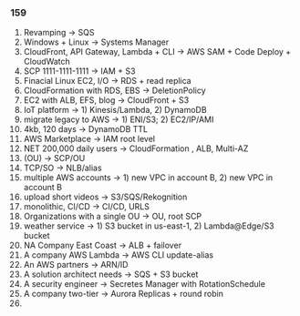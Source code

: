 ### 159
1. Revamping -> SQS
2. Windows + Linux -> Systems Manager
3. CloudFront, API Gateway, Lambda + CLI -> AWS SAM + Code Deploy + CloudWatch
4. SCP 1111-1111-1111 -> IAM + S3
5. Finacial Linux EC2, I/O -> RDS + read replica
6. CloudFormation with RDS, EBS -> DeletionPolicy
7. EC2 with ALB, EFS, blog -> CloudFront + S3
8. IoT platform -> 1) Kinesis/Lambda, 2) DynamoDB
9. migrate legacy to AWS -> 1) ENI/S3; 2) EC2/IP/AMI
10. 4kb, 120 days -> DynamoDB TTL
11. AWS Marketplace -> IAM root level
12. NET 200,000 daily users -> CloudFormation , ALB, Multi-AZ
13. (OU) -> SCP/OU
14. TCP/SO -> NLB/alias
15. multiple AWS accounts -> 1) new VPC in account B, 2) new VPC in account B
16. upload short videos -> S3/SQS/Rekognition
17. monolithic, CI/CD -> CI/CD, URLS
18. Organizations with a single OU -> OU, root SCP
19. weather service -> 1) S3 bucket in us-east-1, 2) Lambda@Edge/S3 bucket
20. NA Company East Coast -> ALB + failover
21. A company AWS Lambda -> AWS CLI update-alias
22. An AWS partners -> ARN/ID
23. A solution architect needs -> SQS + S3 bucket
24. A security engineer -> Secretes Manager with RotationSchedule
25. A company two-tier -> Aurora Replicas + round robin
26. 